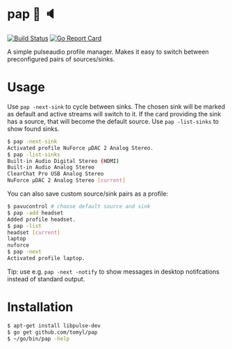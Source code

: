 # pap :microphone: :speaker:

[![Build Status](https://travis-ci.org/tomyl/pap.svg?branch=master)](https://travis-ci.org/tomyl/pap)
[![Go Report Card](https://goreportcard.com/badge/github.com/tomyl/pap)](https://goreportcard.com/report/github.com/tomyl/pap)

A simple pulseaudio profile manager. Makes it easy to switch between preconfigured pairs of sources/sinks. 

# Usage

Use `pap -next-sink` to cycle between sinks. The chosen sink will be marked as
default and active streams will switch to it.  If the card providing the sink
has a source, that will become the default source. Use `pap -list-sinks` to
show found sinks.

```bash
$ pap -next-sink
Activated profile NuForce µDAC 2 Analog Stereo.
$ pap -list-sinks                         
Built-in Audio Digital Stereo (HDMI)
Built-in Audio Analog Stereo
ClearChat Pro USB Analog Stereo
NuForce µDAC 2 Analog Stereo [current]
```

You can also save custom source/sink pairs as a profile:

```bash
$ pavucontrol # choose default source and sink
$ pap -add headset   
Added profile headset.
$ pap -list
headset [current]
laptop
nuforce
$ pap -next
Activated profile laptop.
```

Tip: use e.g. `pap -next -notify` to show messages in desktop notifcations instead of standard output.

# Installation

```bash
$ apt-get install libpulse-dev
$ go get github.com/tomyl/pap
$ ~/go/bin/pap -help
```

